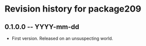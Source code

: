 # Revision history for package209

## 0.1.0.0 -- YYYY-mm-dd

* First version. Released on an unsuspecting world.
